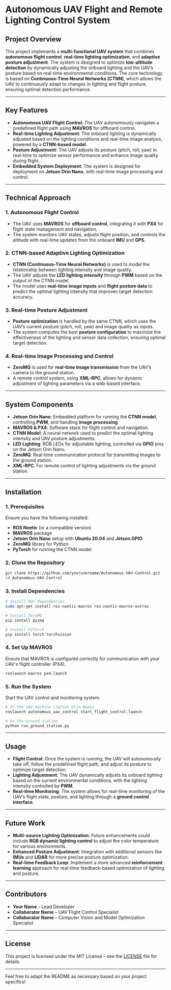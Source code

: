 # **Autonomous UAV Flight and Remote Lighting Control System**

## **Project Overview**
This project implements a **multi-functional UAV system** that combines **autonomous flight control**, **real-time lighting optimization**, and **adaptive posture adjustment**. The system is designed to optimize **low-altitude detection** by dynamically adjusting the onboard lighting and the UAV’s posture based on real-time environmental conditions. The core technology is based on **Continuous-Time Neural Networks (CTNN)**, which allows the UAV to continuously adapt to changes in lighting and flight posture, ensuring optimal detection performance.

---

## **Key Features**
- **Autonomous UAV Flight Control**: The UAV autonomously navigates a predefined flight path using **MAVROS** for offboard control.
- **Real-time Lighting Adjustment**: The onboard lighting is dynamically adjusted based on the lighting conditions and real-time image analysis, powered by a **CTNN-based model**.
- **Posture Adjustment**: The UAV adjusts its posture (pitch, roll, yaw) in real-time to optimize sensor performance and enhance image quality during flight.
- **Embedded System Deployment**: The system is designed for deployment on **Jetson Orin Nano**, with real-time image processing and control.

---

## **Technical Approach**
### **1. Autonomous Flight Control**  
- The UAV uses **MAVROS** for **offboard control**, integrating it with **PX4** for flight state management and navigation.  
- The system monitors UAV states, adjusts flight position, and controls the altitude with real-time updates from the onboard **IMU** and **GPS**.

### **2. CTNN-based Adaptive Lighting Optimization**
- **CTNN (Continuous-Time Neural Networks)** is used to model the relationship between lighting intensity and image quality.
- The UAV adjusts the **LED lighting intensity** through **PWM** based on the output of the CTNN model.
- The model uses **real-time image inputs** and **flight posture data** to predict the optimal lighting intensity that improves target detection accuracy.

### **3. Real-time Posture Adjustment**
- **Posture optimization** is handled by the same CTNN, which uses the UAV’s current posture (pitch, roll, yaw) and image quality as inputs.
- The system computes the best **posture configuration** to maximize the effectiveness of the lighting and sensor data collection, ensuring optimal target detection.

### **4. Real-time Image Processing and Control**
- **ZeroMQ** is used for **real-time image transmission** from the UAV’s camera to the ground station.
- A remote control system, using **XML-RPC**, allows for dynamic adjustment of lighting parameters via a web-based interface.

---

## **System Components**
- **Jetson Orin Nano**: Embedded platform for running the **CTNN model**, controlling **PWM**, and handling **image processing**.
- **MAVROS & PX4**: Software stack for flight control and navigation.
- **CTNN Model**: A neural network used to predict the optimal lighting intensity and UAV posture adjustments.
- **LED Lighting**: RGB LEDs for adjustable lighting, controlled via **GPIO** pins on the Jetson Orin Nano.
- **ZeroMQ**: Real-time communication protocol for transmitting images to the ground station.
- **XML-RPC**: For remote control of lighting adjustments via the ground station.

---

## **Installation**

### **1. Prerequisites**
Ensure you have the following installed:
- **ROS Noetic** (or a compatible version)
- **MAVROS** package
- **Jetson Orin Nano** setup with **Ubuntu 20.04** and **Jetson.GPIO**
- **ZeroMQ** library for Python
- **PyTorch** for running the CTNN model

### **2. Clone the Repository**
```bash
git clone https://github.com/yourusername/Autonomous-UAV-Control.git
cd Autonomous-UAV-Control
```

### **3. Install Dependencies**
```bash
# Install ROS dependencies
sudo apt-get install ros-noetic-mavros ros-noetic-mavros-extras

# Install ZeroMQ
pip install pyzmq

# Install PyTorch
pip install torch torchvision
```

### **4. Set Up MAVROS**
Ensure that MAVROS is configured correctly for communication with your UAV's flight controller (PX4).
```bash
roslaunch mavros px4.launch
```

### **5. Run the System**
Start the UAV control and monitoring system:
```bash
# On the UAV machine (Jetson Orin Nano)
roslaunch autonomous_uav_control start_flight_control.launch

# On the ground station
python run_ground_station.py
```

---

## **Usage**
- **Flight Control**: Once the system is running, the UAV will autonomously take off, follow the predefined flight path, and adjust its posture to optimize target detection.
- **Lighting Adjustment**: The UAV dynamically adjusts its onboard lighting based on the current environmental conditions, with the lighting intensity controlled by **PWM**.
- **Real-time Monitoring**: The system allows for real-time monitoring of the UAV’s flight state, posture, and lighting through a **ground control interface**.

---

## **Future Work**
- **Multi-source Lighting Optimization**: Future enhancements could include **RGB dynamic lighting control** to adjust the color temperature for various environments.
- **Enhanced Posture Adjustment**: Integration with additional sensors like **IMUs** and **LIDAR** for more precise posture optimization.
- **Real-time Feedback Loop**: Implement a more advanced **reinforcement learning** approach for real-time feedback-based optimization of lighting and posture.

---

## **Contributors**
- **Your Name** – Lead Developer
- **Collaborator Name** – UAV Flight Control Specialist
- **Collaborator Name** – Computer Vision and Model Optimization Specialist

---

## **License**
This project is licensed under the MIT License – see the [LICENSE](LICENSE) file for details.

---

Feel free to adapt the README as necessary based on your project specifics!
